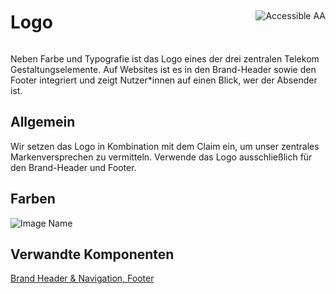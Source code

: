 <div style="display: inline-flex; align-items: center; justify-content: space-between; width: 100%;">
    <h1>Logo</h1>
    <img src="assets/aa.png" alt="Accessible AA" />
</div>

Neben Farbe und Typografie ist das Logo eines der drei zentralen Telekom Gestaltungselemente. Auf Websites ist es in den Brand-Header sowie den Footer integriert und zeigt Nutzer\*innen auf einen Blick, wer der Absender ist.

## Allgemein

Wir setzen das Logo in Kombination mit dem Claim ein, um unser zentrales Markenversprechen zu vermitteln.
Verwende das Logo ausschließlich für den Brand-Header und Footer.

## Farben

![Image Name](assets/3_components/logo/Farben-DE.png)

## Verwandte Komponenten

[Brand Header & Navigation, ](?path=/usage/components-brand-header-navigation--standard)
[Footer](?path=/usage/components-footer--standard)
